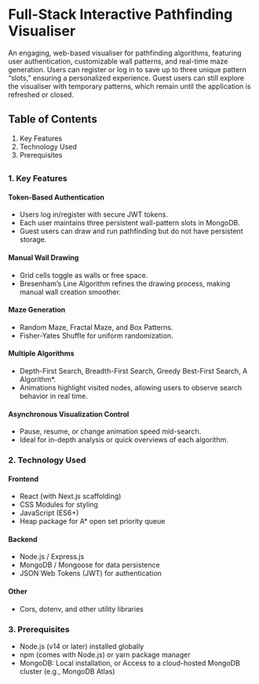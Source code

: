 # Full-Stack Interactive Pathfinding Visualiser


An engaging, web-based visualiser for pathfinding algorithms, featuring user authentication, customizable wall patterns, and real-time maze generation. Users can register or log in to save up to three unique pattern “slots,” ensuring a personalized experience. Guest users can still explore the visualiser with temporary patterns, which remain until the application is refreshed or closed.

## Table of Contents
1. Key Features
2. Technology Used
3. Prerequisites
## 
### 1. Key Features

#### Token-Based Authentication
- Users log in/register with secure JWT tokens.
- Each user maintains three persistent wall-pattern slots in MongoDB.
- Guest users can draw and run pathfinding but do not have persistent storage.


#### Manual Wall Drawing
- Grid cells toggle as walls or free space.
- Bresenham’s Line Algorithm refines the drawing process, making manual wall creation smoother.


#### Maze Generation
- Random Maze, Fractal Maze, and Box Patterns.
- Fisher-Yates Shuffle for uniform randomization.


#### Multiple Algorithms
- Depth-First Search, Breadth-First Search, Greedy Best-First Search, A Algorithm*.
- Animations highlight visited nodes, allowing users to observe search behavior in real time.


#### Asynchronous Visualization Control
- Pause, resume, or change animation speed mid-search.
- Ideal for in-depth analysis or quick overviews of each algorithm.


### 2. Technology Used

#### Frontend
- React (with Next.js scaffolding)
- CSS Modules for styling
- JavaScript (ES6+)
- Heap package for A* open set priority queue

#### Backend
- Node.js / Express.js
- MongoDB / Mongoose for data persistence
- JSON Web Tokens (JWT) for authentication

#### Other
- Cors, dotenv, and other utility libraries


### 3. Prerequisites
- Node.js (v14 or later) installed globally
- npm (comes with Node.js) or yarn package manager
- MongoDB:
Local installation, or
Access to a cloud-hosted MongoDB cluster (e.g., MongoDB Atlas)

